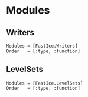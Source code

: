 # Modules

## Writers

```@autodocs
Modules = [FastIce.Writers]
Order   = [:type, :function]
```

## LevelSets

```@autodocs
Modules = [FastIce.LevelSets]
Order   = [:type, :function]
```
